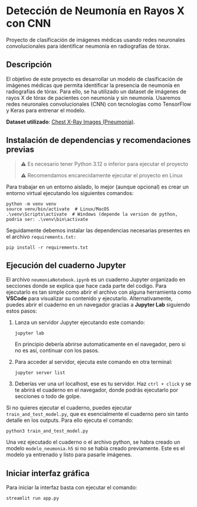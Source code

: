 # Detección de Neumonía en Rayos X con CNN

Proyecto de clasificación de imágenes médicas usando redes neuronales convolucionales para identificar neumonía en radiografías de tórax.

## Descripción

El objetivo de este proyecto es desarrollar un modelo de clasificación de imágenes médicas que permita identificar la presencia de neumonía en radiografías de tórax. Para ello, se ha utilizado un dataset de imágenes de rayos X de tórax de pacientes con neumonía y sin neumonía. Usaremos redes neuronales convolucionales (CNN) con tecnologías como TensorFlow y Keras para entrenar el modelo.

**Dataset utilizado**: [Chest X-Ray Images (Pneumonia)](https://www.kaggle.com/datasets/paultimothymooney/chest-xray-pneumonia/data).

## Instalación de dependencias y recomendaciones previas

> ⚠️ Es necesario tener Python 3.12 o inferior para ejecutar el proyecto
>
> ⚠️ Recomendamos encarecidamente ejecutar el proyecto en Linux

Para trabajar en un entorno aislado, lo mejor (aunque opcional) es crear un entorno virtual ejecutando los siguientes comandos:

```
python -m venv venv
source venv/bin/activate  # Linux/MacOS
.\venv\Scripts\activate  # Windows (depende la version de python, podria ser: .\venv\bin\activate
```

Seguidamente debemos instalar las dependencias necesarias presentes en el archivo `requirements.txt:`

```
pip install -r requirements.txt
```

## Ejecución del cuaderno Jupyter

El archivo `neumoniaNotebook.ipynb` es un cuaderno Jupyter organizado en secciones donde se explica que hace cada parte del codigo. Para ejecutarlo es tan simple como abrir el archivo con alguna herramienta como **VSCode** para visualizar su contenido y ejecutarlo. Alternativamente, puedes abrir el cuaderno en un navegador gracias a **Jupyter Lab** siguiendo estos pasos:

1. Lanza un servidor Jupyter ejecutando este comando:

   ```
   jupyter lab
   ```

   En principio debería abrirse automaticamente en el navegador, pero si no es así, continuar con los pasos.
2. Para acceder al servidor, ejecuta este comando en otra terminal:

   ```
   jupyter server list
   ```
3. Deberías ver una url localhost, ese es tu servidor. Haz `ctrl + click` y se te abrirá el cuaderno en el navegador, donde podrás ejecutarlo por secciones o todo de golpe.

Si no quieres ejecutar el cuaderno, puedes ejecutar `train_and_test_model.py`, que es esencialmente el cuaderno pero sin tanto detalle en los outputs. Para ello ejecuta el comando:

```
python3 train_and_test_model.py
```

Una vez ejecutado el cuaderno o el archivo python, se habra creado un modelo `modelo_neumonia.h5` si no se había creado previamente. Este es el modelo ya entrenado y listo para pasarle imágenes.

## Iniciar interfaz gráfica

Para iniciar la interfaz basta con ejecutar el comando:

```
streamlit run app.py
```
